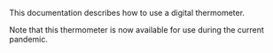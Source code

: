 This documentation describes how to use a digital thermometer.

Note that this thermometer is now available for use during the current pandemic.
